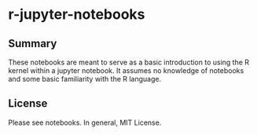 # r-jupyter-notebooks

## Summary
These notebooks are meant to serve as a basic introduction to using the R kernel within a jupyter notebook.  It assumes no knowledge of notebooks and some basic familiarity with the R language.

## License
Please see notebooks.  In general, MIT License.
